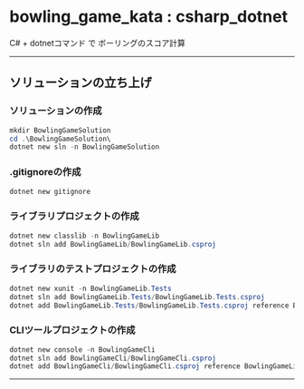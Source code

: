 # bowling_game_kata : csharp_dotnet

C# + dotnetコマンド で ボーリングのスコア計算

----

## ソリューションの立ち上げ

### ソリューションの作成
``` Powershell
mkdir BowlingGameSolution
cd .\BowlingGameSolution\
dotnet new sln -n BowlingGameSolution
```

### .gitignoreの作成
``` Powershell
dotnet new gitignore
```

### ライブラリプロジェクトの作成
``` Powershell
dotnet new classlib -n BowlingGameLib
dotnet sln add BowlingGameLib/BowlingGameLib.csproj
```

### ライブラリのテストプロジェクトの作成
``` Powershell
dotnet new xunit -n BowlingGameLib.Tests
dotnet sln add BowlingGameLib.Tests/BowlingGameLib.Tests.csproj
dotnet add BowlingGameLib.Tests/BowlingGameLib.Tests.csproj reference BowlingGameLib/BowlingGameLib.csproj
```

### CLIツールプロジェクトの作成
``` Powershell
dotnet new console -n BowlingGameCli
dotnet sln add BowlingGameCli/BowlingGameCli.csproj
dotnet add BowlingGameCli/BowlingGameCli.csproj reference BowlingGameLib/BowlingGameLib.csproj
```

----
